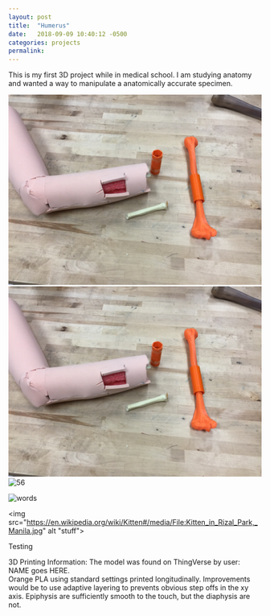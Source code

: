 ```yaml
---
layout: post
title:  "Humerus"
date:   2018-09-09 10:40:12 -0500
categories: projects
permalink:
---
```


This is my first 3D project while in medical school. I am studying anatomy and wanted a way to manipulate a anatomically accurate specimen.

![12](https://github.com/noahgiese/website/blob/gh-pages/assets/posts/humerus-1.jpg)
![34](/assets/posts/humerus-1.jpg)
![56](/assets/posts/humerus-1.png)

![words](https://en.wikipedia.org/wiki/Kitten#/media/File:Kitten_in_Rizal_Park,_Manila.jpg "title here")

<img src="https://en.wikipedia.org/wiki/Kitten#/media/File:Kitten_in_Rizal_Park,_Manila.jpg" alt "stuff">

Testing

3D Printing Information:
The model was found on ThingVerse by user: NAME goes HERE.  
Orange PLA using standard settings printed longitudinally. Improvements would be to use adaptive layering to prevents obvious step offs in the xy axis. Epiphysis are sufficiently smooth to the touch, but the diaphysis are not.
